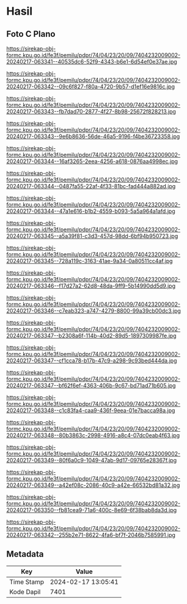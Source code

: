 # Hasil

## Foto C Plano

https://sirekap-obj-formc.kpu.go.id/fe3f/pemilu/pdpr/74/04/23/20/09/7404232009002-20240217-063341--40535dc6-52f9-4343-b6e1-6d54ef0e37ae.jpg

https://sirekap-obj-formc.kpu.go.id/fe3f/pemilu/pdpr/74/04/23/20/09/7404232009002-20240217-063342--09c6f827-f80a-4720-9b57-d1ef16e9816c.jpg

https://sirekap-obj-formc.kpu.go.id/fe3f/pemilu/pdpr/74/04/23/20/09/7404232009002-20240217-063343--fb7dad70-2877-4f27-8b98-25672f828213.jpg

https://sirekap-obj-formc.kpu.go.id/fe3f/pemilu/pdpr/74/04/23/20/09/7404232009002-20240217-063343--9e6b8636-56de-46a5-9196-f4be36723358.jpg

https://sirekap-obj-formc.kpu.go.id/fe3f/pemilu/pdpr/74/04/23/20/09/7404232009002-20240217-063344--16af3265-2eea-4256-a618-0876aa4998ec.jpg

https://sirekap-obj-formc.kpu.go.id/fe3f/pemilu/pdpr/74/04/23/20/09/7404232009002-20240217-063344--0487fa55-22af-4f33-81bc-fad444a882ad.jpg

https://sirekap-obj-formc.kpu.go.id/fe3f/pemilu/pdpr/74/04/23/20/09/7404232009002-20240217-063344--47a1e616-b1b2-4559-b093-5a5a964a1afd.jpg

https://sirekap-obj-formc.kpu.go.id/fe3f/pemilu/pdpr/74/04/23/20/09/7404232009002-20240217-063345--a5a39f81-c3d3-457d-98dd-6bf94b950723.jpg

https://sirekap-obj-formc.kpu.go.id/fe3f/pemilu/pdpr/74/04/23/20/09/7404232009002-20240217-063345--728a119c-3163-41ae-9a34-0a80511cc4af.jpg

https://sirekap-obj-formc.kpu.go.id/fe3f/pemilu/pdpr/74/04/23/20/09/7404232009002-20240217-063346--f17d27a2-62d8-48da-9ff9-5b14990dd5d9.jpg

https://sirekap-obj-formc.kpu.go.id/fe3f/pemilu/pdpr/74/04/23/20/09/7404232009002-20240217-063346--c7eab323-a747-4279-8800-99a39cb00dc3.jpg

https://sirekap-obj-formc.kpu.go.id/fe3f/pemilu/pdpr/74/04/23/20/09/7404232009002-20240217-063347--b2308a6f-114b-40d2-89d5-1897309987fe.jpg

https://sirekap-obj-formc.kpu.go.id/fe3f/pemilu/pdpr/74/04/23/20/09/7404232009002-20240217-063347--cf1cca78-b17b-47c9-a298-9c93bed444da.jpg

https://sirekap-obj-formc.kpu.go.id/fe3f/pemilu/pdpr/74/04/23/20/09/7404232009002-20240217-063347--bf62f6ef-4363-406b-9c67-bd71ad71b605.jpg

https://sirekap-obj-formc.kpu.go.id/fe3f/pemilu/pdpr/74/04/23/20/09/7404232009002-20240217-063348--c1c83fa4-caa9-436f-9eea-01e7bacca98a.jpg

https://sirekap-obj-formc.kpu.go.id/fe3f/pemilu/pdpr/74/04/23/20/09/7404232009002-20240217-063348--80b3863c-2998-4916-a8c4-07dc0eab4f63.jpg

https://sirekap-obj-formc.kpu.go.id/fe3f/pemilu/pdpr/74/04/23/20/09/7404232009002-20240217-063349--80f6a0c9-1049-47ab-9d17-09765e28367f.jpg

https://sirekap-obj-formc.kpu.go.id/fe3f/pemilu/pdpr/74/04/23/20/09/7404232009002-20240217-063349--a42ef08c-2086-40c9-a42e-66532bd81a32.jpg

https://sirekap-obj-formc.kpu.go.id/fe3f/pemilu/pdpr/74/04/23/20/09/7404232009002-20240217-063350--fb81cea9-71a6-400c-8e69-6f38bab8da3d.jpg

https://sirekap-obj-formc.kpu.go.id/fe3f/pemilu/pdpr/74/04/23/20/09/7404232009002-20240217-063342--255b2e71-8622-4fa6-bf7f-2046b7585991.jpg


## Metadata

| Key        | Value               |
| ---------- | ------------------- |
| Time Stamp | 2024-02-17 13:05:41 |
| Kode Dapil | 7401                |



